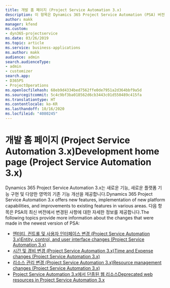 ```yaml
---
title: 개발 홈 페이지 (Project Service Automation 3.x)
description: 이 항목은 Dynamics 365 Project Service Automation (PSA) 버전 3.x를 위한 개발 정보를 제공하는 항목에 대한 링크를 제공합니다.
author: makk
manager: kfend
ms.custom:
- dyn365-projectservice
ms.date: 03/26/2019
ms.topic: article
ms.service: business-applications
ms.author: makk
audience: admin
search.audienceType:
- admin
- customizer
search.app:
- D365PS
- ProjectOperations
ms.openlocfilehash: 68eb9d4334bed7562ffe0de7951a2d364bbf9a5d
ms.sourcegitcommit: 5c4c9bf3ba018562d6cb3443c01d550489c415fa
ms.translationtype: HT
ms.contentlocale: ko-KR
ms.lasthandoff: 10/16/2020
ms.locfileid: "4080245"
---
```

# <a name="development-home-page-project-service-automation-3x"></a><span data-ttu-id="2e898-103">개발 홈 페이지 (Project Service Automation 3.x)</span><span class="sxs-lookup"><span data-stu-id="2e898-103">Development home page (Project Service Automation 3.x)</span></span>

<span data-ttu-id="2e898-104">Dynamics 365 Project Service Automation 3.x는 새로운 기능, 새로운 플랫폼 기능 구현 및 다양한 영역의 기존 기능 개선을 제공합니다.</span><span class="sxs-lookup"><span data-stu-id="2e898-104">Dynamics 365 Project Service Automation 3.x offers new features, implementation of new platform capabilities, and improvements to existing features in various areas.</span></span> <span data-ttu-id="2e898-105">다음 항목은 PSA의 최신 버전에서 변경된 사항에 대한 자세한 정보를 제공합니다.</span><span class="sxs-lookup"><span data-stu-id="2e898-105">The following topics provide more information about the changes that were made in the newest version of PSA:</span></span>

- [<span data-ttu-id="2e898-106">엔터티, 컨트롤 및 사용자 인터페이스 변경 (Project Service Automation 3.x)</span><span class="sxs-lookup"><span data-stu-id="2e898-106">Entity, control, and user interface changes (Project Service Automation 3.x)</span></span>](../developer-guides/entity-changes-v3.x.md)
- [<span data-ttu-id="2e898-107">시간 및 경비 변경 (Project Service Automation 3.x)</span><span class="sxs-lookup"><span data-stu-id="2e898-107">Time and Expense changes (Project Service Automation 3.x)</span></span>](../developer-guides/time-expense-changes-v3.x.md)
- [<span data-ttu-id="2e898-108">리소스 관리 변경 (Project Service Automation 3.x)</span><span class="sxs-lookup"><span data-stu-id="2e898-108">Resource management changes (Project Service Automation 3.x)</span></span>](../developer-guides/resource-management-changes-v3.x.md)
- [<span data-ttu-id="2e898-109">Project Service Automation 3.x에서 단종된 웹 리소스</span><span class="sxs-lookup"><span data-stu-id="2e898-109">Deprecated web resources in Project Service Automation 3.x</span></span>](../developer-guides/web-resources-deprecated-v3.x.md)
